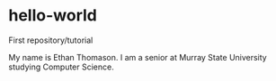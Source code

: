 # hello-world
First repository/tutorial

My name is Ethan Thomason.  I am a senior at Murray State University studying Computer Science.
